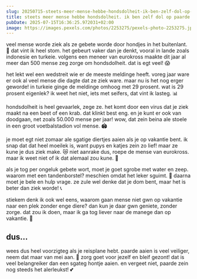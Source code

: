 ```yaml
---
slug: 20250715-steets-meer-mense-hebbe-hondsdolheit-ik-ben-zelf-dol-op-paarde
title: steets meer mense hebbe hondsdolheit. ik ben zelf dol op paarde
pubDate: 2025-07-15T16:36:25.972031+02:00
image: https://images.pexels.com/photos/2253275/pexels-photo-2253275.jpeg
---
```

veel mense worde ziek als ze gebete worde door hondjes in het buitenlant. 🐶 dat vint ik heel stom. het gebeurt vaker dan je denkt, vooral in lande zoals indonesie en turkeie. volgens een meneer van eurokross maakte dit jaar al meer dan 500 mense zeg zorge om hondsdolheit. dat is egt veel! 😱

het lekt wel een wedstreit wie er de meeste meldinge heeft. voreg jaar ware er ook al veel mense die dagte dat ze ziek ware. maar nu is het nog erger geworde! in turkeie ginge de meldinge omhoog met 29 prosent. wat is 29 prosent eigenlek? ik weet het niet, iets met seifers, dat vint ik lasteg. 📊

hondsdolheit is heel gevaarlek, zege ze. het komt door een virus dat je ziek maakt na een beet of een krab. dat klinkt best eng. en je kunt er ook van doodgaan, net zoals 50.000 mense per jaar! wow, dat zein beina ale stoele in een groot voetbalstadion vol mense. 🏟

je moet egt niet zomaar ale sgatige diertjes aaien als je op vakantie bent. ik snap dat dat heel moeilek is, want pupys en katjes zein zo lief! maar ze kune je dus ziek make. 😿 niet aanrake dus, roepe de mense van eurokross. maar ik weet niet of ik dat alemaal zou kune. 🥺

als je tog per ongeluk gebete wort, moet je goet sgrobe met water en zeep. waarom met een tandenborstel? meschien omdat het leker sguimt. 😬 daarna moet je bele en hulp vrage. ze zule wel denke dat je dom bent, maar het is beter dan ziek worde! 📞

stiekem denk ik ook wel eens, waarom gaan mense niet gwn op vakantie naar een plek zonder enge diere? dan kun je daar gwn geniete, zonder zorge. dat zou ik doen, maar ik ga tog liever naar de manege dan op vakantie. 🐴

## dus...

wees dus heel voorzigteg als je reisplane hebt. paarde aaien is veel veiliger, neem dat maar van mei aan. 🐎 zorg goet voor jezelf en bleif gezont! dat is veel belangreiker dan een sgateg hontje aaien. en vergeet niet, paarde zein nog steeds het alerleukst! 💕
